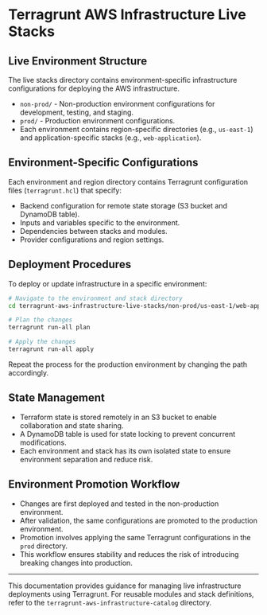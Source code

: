 # Terragrunt AWS Infrastructure Live Stacks

## Live Environment Structure

The live stacks directory contains environment-specific infrastructure configurations for deploying the AWS infrastructure.

- `non-prod/` - Non-production environment configurations for development, testing, and staging.
- `prod/` - Production environment configurations.
- Each environment contains region-specific directories (e.g., `us-east-1`) and application-specific stacks (e.g., `web-application`).

## Environment-Specific Configurations

Each environment and region directory contains Terragrunt configuration files (`terragrunt.hcl`) that specify:

- Backend configuration for remote state storage (S3 bucket and DynamoDB table).
- Inputs and variables specific to the environment.
- Dependencies between stacks and modules.
- Provider configurations and region settings.

## Deployment Procedures

To deploy or update infrastructure in a specific environment:

```bash
# Navigate to the environment and stack directory
cd terragrunt-aws-infrastructure-live-stacks/non-prod/us-east-1/web-application

# Plan the changes
terragrunt run-all plan

# Apply the changes
terragrunt run-all apply
```

Repeat the process for the production environment by changing the path accordingly.

## State Management

- Terraform state is stored remotely in an S3 bucket to enable collaboration and state sharing.
- A DynamoDB table is used for state locking to prevent concurrent modifications.
- Each environment and stack has its own isolated state to ensure environment separation and reduce risk.

## Environment Promotion Workflow

- Changes are first deployed and tested in the non-production environment.
- After validation, the same configurations are promoted to the production environment.
- Promotion involves applying the same Terragrunt configurations in the `prod` directory.
- This workflow ensures stability and reduces the risk of introducing breaking changes into production.

---

This documentation provides guidance for managing live infrastructure deployments using Terragrunt. For reusable modules and stack definitions, refer to the `terragrunt-aws-infrastructure-catalog` directory.